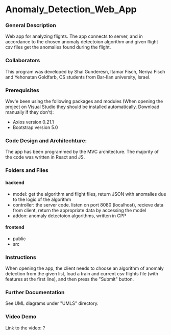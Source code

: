 # Anomaly_Detection_Web_App
### General Description
Web app for analyzing flights. The app connects to server, and in accordance to the chosen anomaly detectoion algorithm and given flight csv files get the anomalies found during the flight.

### Collaborators
This program was developed by Shai Gunderesn, Itamar Fisch, Neriya Fisch and Yehonatan Goldfarb, CS students from Bar-Ilan university, Israel.

### Prerequisites
Wev'e been using the following packages and modules (When opening the project on Visual Studio they should be installed automatically. Download manually if they don't):
  * Axios version 0.21.1
  * Bootstrap version 5.0

### Code Design and Architechture:
The app has been programmed by the MVC architecture.
The majority of the code was written in React and JS.

### Folders and Files
#### backend
  * model: get the algorithm and flight files, return JSON with anomalies due to the logic of the algorithm
  * controller: the server code. listen on port 8080 (localhost), recieve data from client, return the appropriate data by accessing the model 
  * addon: anomaly detectoion algorithms, written in CPP
#### frontend
* public
* src

### Instructions

When opening the app, the client needs to choose an algorithm of anomaly detection from the given list, load a train and current csv flights file (with features at the first line), and then press the "Submit" button.

### Further Documentation
See UML diagrams under "UMLS" directory.

### Video Demo
Link to the video: ?  

